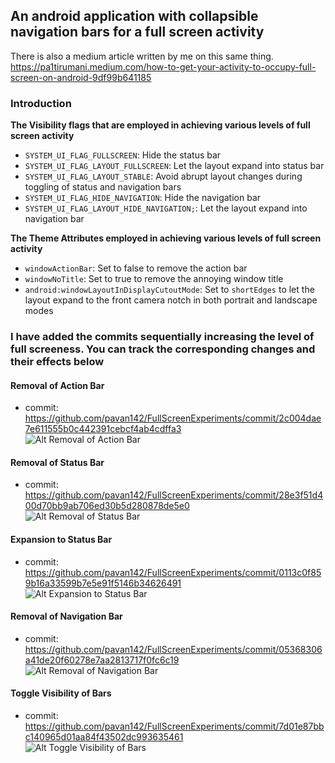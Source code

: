 ## An android application with collapsible navigation bars for a full screen activity

There is also a medium article written by me on this  same thing.
https://pa1tirumani.medium.com/how-to-get-your-activity-to-occupy-full-screen-on-android-9df99b641185

### Introduction
**The Visibility flags that are employed in achieving various levels of full screen activity**
* `SYSTEM_UI_FLAG_FULLSCREEN`:  Hide the status bar
* `SYSTEM_UI_FLAG_LAYOUT_FULLSCREEN`:  Let the layout expand into status bar
* `SYSTEM_UI_FLAG_LAYOUT_STABLE`:  Avoid abrupt layout changes during toggling of status and navigation bars
* `SYSTEM_UI_FLAG_HIDE_NAVIGATION`:  Hide the navigation bar
* `SYSTEM_UI_FLAG_LAYOUT_HIDE_NAVIGATION;`:  Let the layout expand into navigation bar

**The Theme Attributes employed in achieving various levels of full screen activity**
* `windowActionBar`: Set to false to remove the action bar
* `windowNoTitle`: Set to true to remove the annoying window title
* `android:windowLayoutInDisplayCutoutMode`: Set to `shortEdges` to let the layout expand to the front camera notch in both portrait and landscape modes

### I have added the commits sequentially increasing the level of full screeness. You can track the corresponding changes and their effects below<br/>

#### Removal of Action Bar
* commit: https://github.com/pavan142/FullScreenExperiments/commit/2c004dae7e611555b0c442391cebcf4ab4cdffa3 <br/>
![Alt Removal of Action Bar](media/1-removal-of-actionbar.gif) <br/>
#### Removal of Status Bar
* commit: https://github.com/pavan142/FullScreenExperiments/commit/28e3f51d400d70bb9ab706ed30b5d280878de5e0 <br/>
![Alt Removal of Status Bar](media/2-removal-of-status-bar.gif)<br/>
#### Expansion to Status Bar
* commit: https://github.com/pavan142/FullScreenExperiments/commit/0113c0f859b16a33599b7e5e91f5146b34626491 <br/>
![Alt Expansion to Status Bar](media/3-expansion-to-status-bar-area.gif)<br/>
#### Removal of Navigation Bar
* commit: https://github.com/pavan142/FullScreenExperiments/commit/05368306a41de20f60278e7aa2813717f0fc6c19 <br/>
![Alt Removal of Navigation Bar](media/4-removal-of-navigationbar.gif)<br/>
#### Toggle Visibility of Bars
* commit: https://github.com/pavan142/FullScreenExperiments/commit/7d01e87bbc140965d01aa84f43502dc993635461 <br/>
![Alt Toggle Visibility of Bars](media/toggle-bars.gif)<br/>

